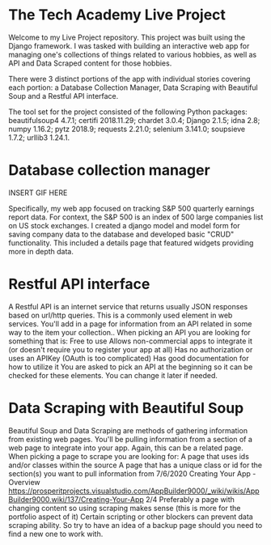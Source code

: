 # The Tech Academy Live Project

Welcome to my Live Project repository. This project was built using the Django framework. I was tasked with building an interactive web app for managing one's
collections of things related to various hobbies, as well as API and Data Scraped content for those hobbies.

There were 3 distinct portions of the app with individual stories covering each portion: a Database Collection Manager, Data Scraping with Beautiful Soup and a Restful API interface.

The tool set for the project consisted of the following Python packages: beautifulsoup4 4.7.1; certifi 2018.11.29; chardet 3.0.4; Django 2.1.5; idna 2.8; numpy 1.16.2; pytz 2018.9; requests 2.21.0; selenium 3.141.0; soupsieve 1.7.2; urllib3 1.24.1.

# Database collection manager

INSERT GIF HERE

Specifically, my web app focused on tracking S&P 500 quarterly earnings report data. For context, the S&P 500 is an index of 500 large companies list on US stock exchanges.
I created a django model and model form for saving company data to the database and developed basic "CRUD" functionality. This included a details page that featured widgets providing more in depth data.

# Restful API interface
A Restful API is an internet service that returns usually JSON responses based on url/http queries. This
is a commonly used element in web services.
You'll add in a page for information from an API related in some way to the item your collection..
When picking an API you are looking for something that is:
Free to use
Allows non-commercial apps to integrate it (or doesn't require you to register your app at all)
Has no authorization or uses an APIKey (OAuth is too complicated)
Has good documentation for how to utilize it
You are asked to pick an API at the beginning so it can be checked for these elements. You can
change it later if needed.
# Data Scraping with Beautiful Soup
Beautiful Soup and Data Scraping are methods of gathering information from existing web pages.
You'll be pulling information from a section of a web page to integrate into your app. Again, this can
be a related page.
When picking a page to scrape you are looking for:
A page that uses ids and/or classes within the source
A page that has a unique class or id for the section(s) you want to pull information from
7/6/2020 Creating Your App - Overview
https://prosperitprojects.visualstudio.com/AppBuilder9000/_wiki/wikis/AppBuilder9000.wiki/137/Creating-Your-App 2/4
Preferably a page with changing content so using scraping makes sense (this is more for the
portfolio aspect of it)
Certain scripting or other blockers can prevent data scraping ability. So try to have an idea of a
backup page should you need to find a new one to work with.
